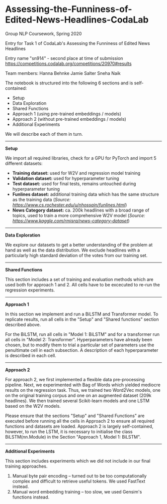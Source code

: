 # Assessing-the-Funniness-of-Edited-News-Headlines-CodaLab
Group NLP Coursework, Spring 2020

Entry for Task 1 of CodaLab's Assessing the Funniness of Edited News Headlines

Entry name "sn914" - second place at time of submission
https://competitions.codalab.org/competitions/20970#results

Team members:
Hanna Behnke
Jamie Salter
Sneha Naik



The notebook is structured into the following 6 sections and is self-contained:

- Setup
- Data Exploration
- Shared Functions
- Approach 1 (using pre-trained embeddings / models)
- Approach 2 (without pre-trained embeddings / models)
- Additional Experiments

We will describe each of them in turn.

---

**Setup**

We import all required libraries, check for a GPU for PyTorch and import 5 different datasets:
- **Training dataset:** used for W2V and regression model training
- **Validation dataset:** used for hyperparameter tuning
- **Test dataset:** used for final tests, remains untouched during hyperparameter tuning
- **Funlines dataset:** additional training data which has the same structure as the training data (*Source: https://www.cs.rochester.edu/u/nhossain/funlines.html*)
- **News Category dataset:** ca. 200k headlines with a broad range of topics, used to train a more comprehensive W2V model (*Source: https://www.kaggle.com/rmisra/news-category-dataset*)


---

**Data Exploration**

We explore our datasets to get a better understanding of the problem at hand as well as the data distribution. We exclude headlines with a particularly high standard deviation of the votes from our training set. 

---

**Shared Functions**

This section includes a set of training and evaluation methods which are used both for approach 1 and 2. All cells have to be excecuted to re-run the regression experiments. 

---

**Approach 1**

In this section we implement and run a BiLSTM and Transformer model.  To replicate results, run all cells in the "Setup" and "Shared functions" section described above.

For the BiLSTM, run all cells in "Model 1: BiLSTM" and for a transformer run all cells in "Model 2: Transformer".  Hyperparameters have already been chosen, but to modify them to trial a particular set of parameters use the penultimate cell in each subsection.  A description of each hyperparameter is described in each cell.

---

**Approach 2**

For approach 2, we first implemented a flexible data pre-processing pipeline. Next, we experimented with Bag of Words which yielded mediocre results on the regression task. Thus, we trained two Word2Vec models, one on the original training corpus and one on an augmented dataset (209k headlines). We then trained several Scikit-learn models and one LSTM based on the W2V models. 

Please ensure that the sections "Setup" and "Shared Functions" are executed before running all the cells in Approach 2 to ensure all required functions and datasets are loaded. Approach 2 is largely self-contained, however, to run the LSTM, it is necessary to initialise the class BiLSTM(nn.Module) in the Section "Approach 1, Model 1: BiLSTM".

---

**Additional Experiments**

This section includes experiments which we did not include in our final training approaches.
1. Manual byte pair encoding – turned out to be too computationally complex and difficult to retrieve useful tokens. We used FastText instead.
2. Manual word embedding training – too slow, we used Gensim's functions instead.
